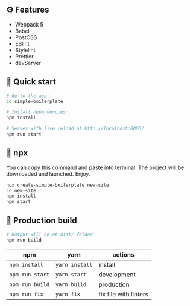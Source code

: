 ## ⚙️ Features
- Webpack 5
- Babel
- PostCSS
- ESlint
- Stylelint
- Prettier
- devServer

## 🏁 Quick start

``` bash
# Go to the app:
cd simple-boilerplate

# Install dependencies:
npm install

# Server with live reload at http://localhost:8000/
npm run start
```

## 🏁 npx
You can copy this command and paste into terminal. The project will be downloaded and launched. Enjoy.
``` bash
npx create-simple-boilerplate new-site
cd new-site
npm install
npm start
```

## 🏁 Production build

``` bash
# Output will be at dist/ folder
npm run build
```

| npm             | yarn             | actions               |
|-----------------| ---------------- | --------------------- |
| `npm install`   | `yarn install`   | install               |
| `npm run start` | `yarn start`     | development           |
| `npm run build` | `yarn build`     | production            |
| `npm run fix`   | `yarn fix`       | fix file with linters |

